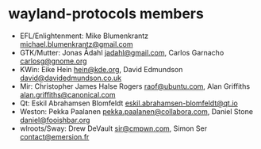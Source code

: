 # wayland-protocols members

- EFL/Enlightenment: Mike Blumenkrantz <michael.blumenkrantz@gmail.com>
- GTK/Mutter: Jonas Ådahl <jadahl@gmail.com>,
  Carlos Garnacho <carlosg@gnome.org>
- KWin: Eike Hein <hein@kde.org>,
  David Edmundson <david@davidedmundson.co.uk>
- Mir: Christopher James Halse Rogers <raof@ubuntu.com>,
  Alan Griffiths <alan.griffiths@canonical.com>
- Qt: Eskil Abrahamsen Blomfeldt <eskil.abrahamsen-blomfeldt@qt.io>
- Weston: Pekka Paalanen <pekka.paalanen@collabora.com>,
  Daniel Stone <daniel@fooishbar.org>
- wlroots/Sway: Drew DeVault <sir@cmpwn.com>, Simon Ser <contact@emersion.fr>
